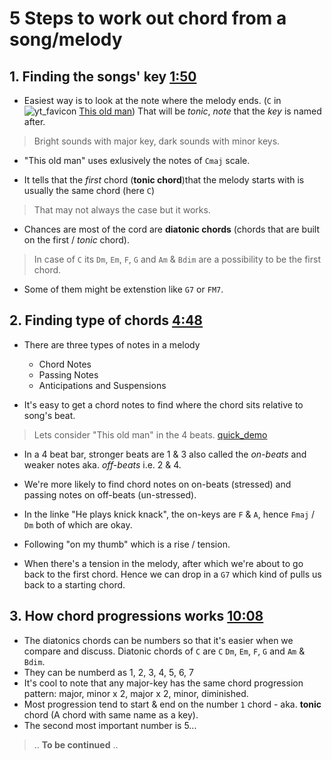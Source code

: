 # 5 Steps to work out chord from a song/melody

## 1. Finding the songs' key [1:50](https://www.youtube.com/watch?v=ilcfgQ3lZus&t=110s)

- Easiest way is to look at the note where the melody ends. (`C` in ![yt_favicon](https://www.youtube.com/s/desktop/e9a67dcd/img/favicon.ico)  [This old man](https://youtu.be/v0_iIpfdTXw)) That will be *tonic*, *note* that the *key* is named after.

> Bright sounds with major key, dark sounds with minor keys.

- "This old man" uses exlusively the notes of `Cmaj` scale.

- It tells that the _first_ chord (**tonic chord**)that the melody starts with is usually the same chord (here `C`)

> That may not always the case but it works.

- Chances are most of the cord are **diatonic chords** (chords that are built on the first / *tonic* chord).

> In case of `C` its `Dm`, `Em`, `F`, `G` and `Am` & `Bdim` are a possibility to be the first chord.

- Some of them might be extenstion like `G7` or `FM7`.

## 2. Finding type of chords [4:48](https://www.youtube.com/watch?v=ilcfgQ3lZus&t=288s)

- There are three types of notes in a melody
  - Chord Notes
  - Passing Notes
  - Anticipations and Suspensions

- It's easy to get a chord notes to find where the chord sits relative to song's beat.

> Lets consider "This old man" in the 4 beats. [quick_demo](https://youtu.be/ilcfgQ3lZus?list=PLpOuhygfD7QmXR6JEBHlScLaQzcu1qjej&t=367)

- In a 4 beat bar, stronger beats are 1 & 3 also called the *on-beats* and weaker notes aka. *off-beats* i.e. 2 & 4.
- We're more likely to find chord notes on on-beats (stressed) and passing notes on off-beats (un-stressed).

- In the linke "He plays knick knack", the on-keys are `F` & `A`, hence `Fmaj` / `Dm` both of which are okay.

- Following "on my thumb" which is a rise / tension.

- When there's a tension in the melody, after which we're about to go back to the first chord. Hence we can drop in a `G7` which kind of pulls us back to a starting chord.

## 3. How chord progressions works [10:08](https://www.youtube.com/watch?v=ilcfgQ3lZus&t=608s)

- The diatonics chords can be numbers so that it's easier when we compare and discuss. Diatonic chords of `C` are `C` `Dm`, `Em`, `F`, `G` and `Am` & `Bdim`.
- They can be numberd as 1, 2, 3, 4, 5, 6, 7
- It's cool to note that any major-key has the same chord progression pattern: major, minor x 2, major x 2, minor, diminished.
- Most progression tend to start & end on the number `1` chord - aka. **tonic** chord (A chord with same name as a key).
- The second most important number is 5...

> .. **To be continued** ..
